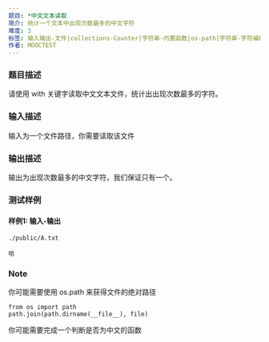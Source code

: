 ```yaml
---
题目: *中文文本读取
简介: 统计一个文本中出现次数最多的中文字符
难度: 3
标签: 输入输出-文件|collections-Counter|字符串-内置函数|os-path|字符串-字符编码
作者: MOOCTEST
---
```


### 题目描述

请使用 with 关键字读取中文文本文件，统计出出现次数最多的字符。

### 输入描述

输入为一个文件路径，你需要读取该文件

### 输出描述

输出为出现次数最多的中文字符，我们保证只有一个。

### 测试样例

#### 样例1: 输入-输出

```
./public/A.txt
```

```
哈
```

### Note

你可能需要使用 os.path 来获得文件的绝对路径

```
from os import path
path.join(path.dirname(__file__), file)
```

你可能需要完成一个判断是否为中文的函数

